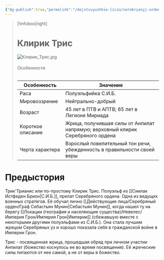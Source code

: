 ```yaml
---
{"dg-publish":true,"permalink":"/dejstvuyushhie-licza/serebryanyj-orden/trik-trianis-ili-klirik-tris/","dgPassFrontmatter":true}
---
```


> [!infobox|right]
> # Клирик Трис
> ![Клирик_Трис.jpg](/img/user/%D0%9A%D0%BB%D0%B8%D1%80%D0%B8%D0%BA_%D0%A2%D1%80%D0%B8%D1%81.jpg)
> ###### Особенности
> | Особенность | Значение |
> | ---- | ---- |
> | Раса | Полуэльфийка С.И.Б.|
> | Мировоззрение | Нейтрально-добрый |
> | Возраст | 45 лет в ПТВ и АПТВ; 65 лет в Легионе Мириада|
> | Короткое описание |Жрица, получившая силы от Анпилат напрямую; верховный клирик Серебряного ордена |
> | Черта характера |Взрослый повелительный тон речи, убежденность в правильности своей веры|


# Предыстория

Трик'Трианис или по-простому Клирик Трис. Полуэльф из [[Сиилак Истфеден Брион\|С.И.Б.]], прелат Серебряного ордена. Одна из ведущих военных стратегов. Её обучал лично [[Действующие лица/Серебряный орден/Граф Себастьян Мунин\|Себастьян Мунин]], когда нашел ту на берегу [[Локации (география и населяющие существа)/Невелес/Империя Грон/Империя Грон\|Империи]] (сбежавшую вместе с некоторыми другими полуэльфами из С.И.Б.). Она стала лучшим жрецом Серебряных уз и хорошо показала себя в гражданской войне в Империи Грон.

Трис - посвященная жрица, прошедшая обряд при личном участии Анпилат (божество коснулось ее во время посвящения). Её жреческие силы питаются от нее самой, а не от веры в божество. 